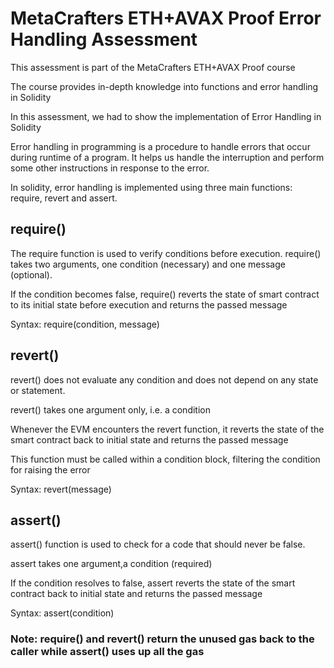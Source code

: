 # MetaCrafters ETH+AVAX Proof Error Handling Assessment

This assessment is part of the MetaCrafters ETH+AVAX Proof course

The course provides in-depth knowledge into functions and error handling in Solidity

In this assessment, we had to show the implementation of Error Handling in Solidity

Error handling in programming is a procedure to handle errors that occur during runtime of a program. It helps us handle the interruption and perform some other instructions in response to the error.

In solidity, error handling is implemented using three main functions: require, revert and assert.

## require()
The require function is used to verify conditions before execution. require() takes two arguments, one condition (necessary) and one message (optional).

If the condition becomes false, require() reverts the state of smart contract to its initial state before execution and returns the passed message

Syntax: require(condition, message)

## revert()
revert() does not evaluate any condition and does not depend on any state or statement. 

revert() takes one argument only, i.e. a condition

Whenever the EVM encounters the revert function, it reverts the state of the smart contract back to initial state and returns the passed message

This function must be called within a condition block, filtering the condition for raising the error

Syntax: revert(message)

## assert()
assert() function is used to check for a code that should never be false. 

assert takes one argument,a condition (required)

If the condition resolves to false, assert reverts the state of the smart contract back to initial state and returns the passed message

Syntax: assert(condition)

### Note: require() and revert() return the unused gas back to the caller while assert() uses up all the gas
